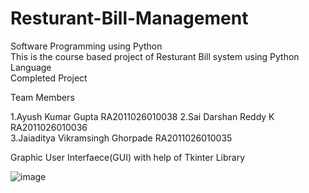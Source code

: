 # Resturant-Bill-Management
Software Programming using Python  
This is the course based project of Resturant Bill system using Python Language  
Completed Project  

Team Members  

1.Ayush Kumar Gupta                  RA2011026010038
2.Sai Darshan Reddy K                RA2011026010036  
3.Jaiaditya Vikramsingh Ghorpade    RA2011026010035  
  

Graphic User Interfaece(GUI) with help of Tkinter Library  

![image](https://user-images.githubusercontent.com/94870982/175826377-838e3a05-6991-461b-9259-d6589c313b95.png)


